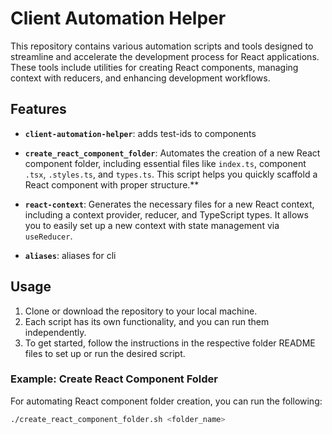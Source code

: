 # Client Automation Helper

This repository contains various automation scripts and tools designed to streamline and accelerate the development process for React applications. These tools include utilities for creating React components, managing context with reducers, and enhancing development workflows.

## Features

- **`client-automation-helper`**: adds test-ids to components

- **`create_react_component_folder`**: Automates the creation of a new React component folder, including essential files like `index.ts`, component `.tsx`, `.styles.ts`, and `types.ts`. This script helps you quickly scaffold a React component with proper structure.**

- **`react-context`**: Generates the necessary files for a new React context, including a context provider, reducer, and TypeScript types. It allows you to easily set up a new context with state management via `useReducer`.

- **`aliases`**: aliases for cli

## Usage

1. Clone or download the repository to your local machine.
2. Each script has its own functionality, and you can run them independently.
3. To get started, follow the instructions in the respective folder README files to set up or run the desired script.

### Example: Create React Component Folder

For automating React component folder creation, you can run the following:

```bash
./create_react_component_folder.sh <folder_name>
